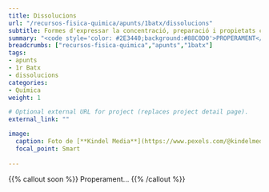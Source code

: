 ```yaml
---
title: Dissolucions
url: "/recursos-fisica-quimica/apunts/1batx/dissolucions"
subtitle: Formes d'expressar la concentració, preparació i propietats col·ligatives
summary: "<code style='color: #2E3440;background:#88C0D0'>PROPERAMENT</code> <br> Formes d'expressar la concentració, preparació i propietats col·ligatives."
breadcrumbs: ["recursos-fisica-quimica","apunts","1batx"]
tags:
- apunts
- 1r Batx
- dissolucions
categories:
- Química
weight: 1

# Optional external URL for project (replaces project detail page).
external_link: ""

image:
  caption: Foto de [**Kindel Media**](https://www.pexels.com/@kindelmedia) a [Pexels](https://www.pexels.com/foto/colorido-colores-laboratorio-medicina-8325710/)
  focal_point: Smart
  
---
```


{{% callout soon %}}
Properament...
{{% /callout %}}
